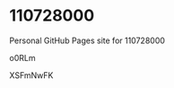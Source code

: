 # 110728000
Personal GitHub Pages site for 110728000






















































o0RLm

XSFmNwFK
